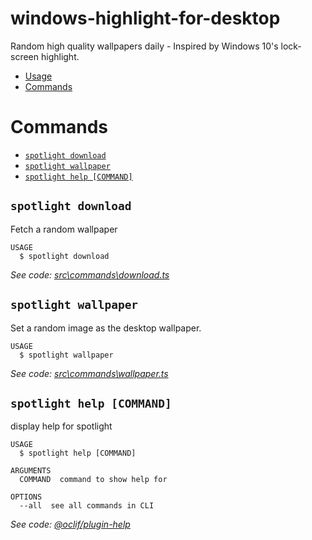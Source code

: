 windows-highlight-for-desktop
=============================

Random high quality wallpapers daily - Inspired by Windows 10&#39;s lock-screen highlight.

<!-- toc -->
* [Usage](#usage)
* [Commands](#commands)
<!-- tocstop -->

<!-- usagestop -->
# Commands
<!-- commands -->
* [`spotlight download`](#spotlight-download)
* [`spotlight wallpaper`](#spotlight-wallpaper)
* [`spotlight help [COMMAND]`](#spotlight-help-command)

## `spotlight download`

Fetch a random wallpaper

```
USAGE
  $ spotlight download
```

_See code: [src\commands\download.ts](https://github.com/JorgenVatle/windows-highlight-for-desktop/blob/v1.0.0/src\commands\download.ts)_

## `spotlight wallpaper`

Set a random image as the desktop wallpaper.

```
USAGE
  $ spotlight wallpaper
```

_See code: [src\commands\wallpaper.ts](https://github.com/JorgenVatle/windows-highlight-for-desktop/blob/v1.0.0/src\commands\wallpaper.ts)_

## `spotlight help [COMMAND]`

display help for spotlight

```
USAGE
  $ spotlight help [COMMAND]

ARGUMENTS
  COMMAND  command to show help for

OPTIONS
  --all  see all commands in CLI
```

_See code: [@oclif/plugin-help](https://github.com/oclif/plugin-help/blob/v2.1.4/src\commands\help.ts)_
<!-- commandsstop -->

